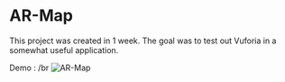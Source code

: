 # AR-Map

This project was created in 1 week. The goal was to test out Vuforia in a somewhat useful application.

Demo : /br
![AR-Map](https://github.com/Cottard-Faraud/AR-Map/blob/main/Assets/Misc/AR-Map-Demo.gif)

